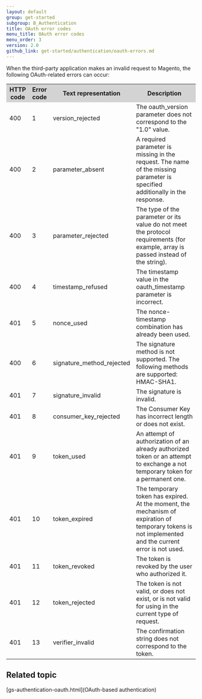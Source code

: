 ```yaml
---
layout: default
group: get-started
subgroup: B_Authentication
title: OAuth error codes
menu_title: OAuth error codes
menu_order: 3
version: 2.0
github_link: get-started/authentication/oauth-errors.md
---
```


When the third-party application makes an invalid request to Magento, the following OAuth-related errors can occur:

<table style="width:100%">
   <tr bgcolor="lightgray">
      <th>HTTP code</th>
      <th>Error code</th>
      <th>Text representation</th>
      <th>Description</th>
   </tr>
   <tr>
      <td>400</td>
      <td>1</td>
      <td>version_rejected</td>
      <td>The oauth_version parameter does not correspond to the "1.0" value.</td>
   </tr>
   <tr>
      <td>400</td>
      <td>2</td>
      <td>parameter_absent</td>
      <td>A required parameter is missing in the request. The name of the missing parameter is specified additionally in the response.</td>
   </tr>
   <tr>
      <td>400</td>
      <td>3</td>
      <td>parameter_rejected</td>
      <td>The type of the parameter or its value do not meet the protocol requirements (for example,  array is passed instead of the string).</td>
   </tr>
   <tr>
      <td>400</td>
      <td>4</td>
      <td>timestamp_refused</td>
      <td>The timestamp value in the oauth_timestamp parameter is incorrect.</td>
   </tr>
   <tr>
      <td>401</td>
      <td>5</td>
      <td>nonce_used</td>
      <td>The nonce-timestamp combination has already been used.</td>
   </tr>
   <tr>
      <td>400</td>
      <td>6</td>
      <td>signature_method_rejected</td>
      <td>The signature method is not supported. The following methods are supported: HMAC-SHA1.</td>
   </tr>
   <tr>
      <td>401</td>
      <td>7</td>
      <td>signature_invalid</td>
      <td>The signature is invalid.</td>
   </tr>
   <tr>
      <td>401</td>
      <td>8</td>
      <td>consumer_key_rejected</td>
      <td>The Consumer Key has incorrect length or does not exist.</td>
   </tr>
   <tr>
      <td>401</td>
      <td>9</td>
      <td>token_used</td>
      <td>An attempt of authorization of an already authorized token or an attempt to exchange a not temporary token for a permanent one.</td>
   </tr>
   <tr>
      <td>401</td>
      <td>10</td>
      <td>token_expired</td>
      <td>The temporary token has expired. At the moment, the mechanism of expiration of temporary tokens is not implemented and the current error is not used.</td>
   </tr>
   <tr>
      <td>401</td>
      <td>11</td>
      <td>token_revoked</td>
      <td>The token is revoked by the user who authorized it.</td>
   </tr>
   <tr>
      <td>401</td>
      <td>12</td>
      <td>token_rejected</td>
      <td>The token is not valid, or does not exist, or is not valid for using in the current type of request.</td>
   </tr>
   <tr>
      <td>401</td>
      <td>13</td>
      <td>verifier_invalid</td>
      <td>The confirmation string does not correspond to the token.</td>
   </tr>
</table>

## Related topic
[gs-authentication-oauth.html](OAuth-based authentication)
